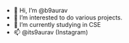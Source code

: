 - 👋 Hi, I’m @b9aurav
- 👀 I’m interested to do various projects.
- 🌱 I’m currently studying in CSE
- 📫 @its9aurav (Instagram)

<!---
b9aurav/b9aurav is a ✨ special ✨ repository because its `README.md` (this file) appears on your GitHub profile.
You can click the Preview link to take a look at your changes.
--->

